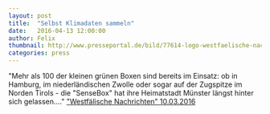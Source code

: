 ```yaml
---
layout: post
title:  "Selbst Klimadaten sammeln"
date:   2016-04-13 12:00:00
author: Felix
thumbnail: http://www.presseportal.de/bild/77614-logo-westfaelische-nachrichten.jpg
categories: press
---
```

"Mehr als 100 der kleinen grünen Boxen sind bereits im Einsatz: ob in Hamburg, im niederländischen Zwolle oder sogar auf der Zugspitze im Norden Tirols - die "SenseBox" hat ihre Heimatstadt Münster längst hinter sich gelassen...."
<a href="http://www.wn.de" target="_blank">"Westfälische Nachrichten" 10.03.2016</a>
